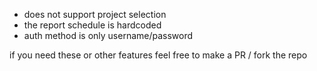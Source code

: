 - does not support project selection
- the report schedule is hardcoded
- auth method is only username/password

if you need these or other features feel free to make a PR / fork the repo

